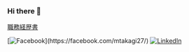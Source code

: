 ### Hi there 👋

[職務経歴書](resume.md)

[![Facebook](https://img.shields.io/badge/-Facebook-4172B8.svg?logo=facebook&style=plastic")](https://facebook.com/mtakagi27/)
[![LinkedIn](https://img.shields.io/badge/-Linkedin-0077B5.svg?logo=linkedin&style=plastic)](https://www.linkedin.com/in/mtakagi271/)

<!--
**masaya-takagi/masaya-takagi** is a ✨ _special_ ✨ repository because its `README.md` (this file) appears on your GitHub profile.

Here are some ideas to get you started:

- 🔭 I’m currently working on ...
- 🌱 I’m currently learning ...
- 👯 I’m looking to collaborate on ...
- 🤔 I’m looking for help with ...
- 💬 Ask me about ...
- 📫 How to reach me: ...
- 😄 Pronouns: ...
- ⚡ Fun fact: ...
-->

